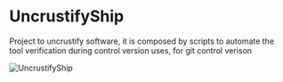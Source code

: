 # UncrustifyShip
Project to uncrustify software, it is composed by scripts to automate the tool verification during control version uses, for git control verison

![UncrustifyShip](https://user-images.githubusercontent.com/27175864/71631246-92563700-2bff-11ea-9b3a-fcf1d1ac41cd.png)

